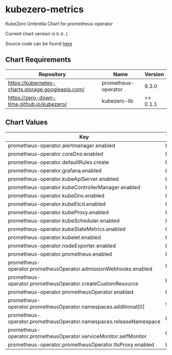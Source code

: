 kubezero-metrics
================
KubeZero Umbrella Chart for prometheus-operator

Current chart version is `0.0.1`

Source code can be found [here](https://kubezero.com)

## Chart Requirements

| Repository | Name | Version |
|------------|------|---------|
| https://kubernetes-charts.storage.googleapis.com/ | prometheus-operator | 9.3.0 |
| https://zero-down-time.github.io/kubezero/ | kubezero-lib | >= 0.1.1 |

## Chart Values

| Key | Type | Default | Description |
|-----|------|---------|-------------|
| prometheus-operator.alertmanager.enabled | bool | `false` |  |
| prometheus-operator.coreDns.enabled | bool | `false` |  |
| prometheus-operator.defaultRules.create | bool | `false` |  |
| prometheus-operator.grafana.enabled | bool | `false` |  |
| prometheus-operator.kubeApiServer.enabled | bool | `false` |  |
| prometheus-operator.kubeControllerManager.enabled | bool | `false` |  |
| prometheus-operator.kubeDns.enabled | bool | `false` |  |
| prometheus-operator.kubeEtcd.enabled | bool | `false` |  |
| prometheus-operator.kubeProxy.enabled | bool | `false` |  |
| prometheus-operator.kubeScheduler.enabled | bool | `false` |  |
| prometheus-operator.kubeStateMetrics.enabled | bool | `false` |  |
| prometheus-operator.kubelet.enabled | bool | `false` |  |
| prometheus-operator.nodeExporter.enabled | bool | `false` |  |
| prometheus-operator.prometheus.enabled | bool | `false` |  |
| prometheus-operator.prometheusOperator.admissionWebhooks.enabled | bool | `false` |  |
| prometheus-operator.prometheusOperator.createCustomResource | bool | `false` |  |
| prometheus-operator.prometheusOperator.enabled | bool | `true` |  |
| prometheus-operator.prometheusOperator.namespaces.additional[0] | string | `"kube-system"` |  |
| prometheus-operator.prometheusOperator.namespaces.releaseNamespace | bool | `true` |  |
| prometheus-operator.prometheusOperator.serviceMonitor.selfMonitor | bool | `false` |  |
| prometheus-operator.prometheusOperator.tlsProxy.enabled | bool | `false` |  |
